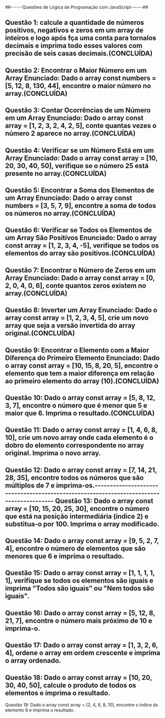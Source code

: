 ##------Questões de Lógica de Programação com JavaScript------##

Questão 1: calcule a quantidade de números positivos, negativos e zeros em um array de inteiros e logo após fça uma conta para tornalos decimais e imprima todo esses valores com precisão de seis casas decimais.(CONCLUÍDA)
----------------------------------------------------------------------------------------
Questão 2: Encontrar o Maior Número em um Array
Enunciado: Dado o array const numbers = [5, 12, 8, 130, 44], encontre o maior número no array.(CONCLUÍDA)
----------------------------------------------------------------------------------------
Questão 3: Contar Ocorrências de um Número em um Array
Enunciado: Dado o array const array = [1, 2, 3, 2, 4, 2, 5], conte quantas vezes o número 2 aparece no array.(CONCLUÍDA)
----------------------------------------------------------------------------------------
Questão 4: Verificar se um Número Está em um Array
Enunciado: Dado o array const array = [10, 20, 30, 40, 50], verifique se o número 25 está presente no array.(CONCLUÍDA)
----------------------------------------------------------------------------------------
Questão 5: Encontrar a Soma dos Elementos de um Array
Enunciado: Dado o array const numbers = [3, 5, 7, 9], encontre a soma de todos os números no array.(CONCLUÍDA)
----------------------------------------------------------------------------------------
Questão 6: Verificar se Todos os Elementos de um Array São Positivos
Enunciado: Dado o array const array = [1, 2, 3, 4, -5], verifique se todos os elementos do array são positivos.(CONCLUÍDA)
----------------------------------------------------------------------------------------
Questão 7: Encontrar o Número de Zeros em um Array
Enunciado: Dado o array const array = [0, 2, 0, 4, 0, 6], conte quantos zeros existem no array.(CONCLUÍDA)
----------------------------------------------------------------------------------------
Questão 8: Inverter um Array
Enunciado: Dado o array const array = [1, 2, 3, 4, 5], crie um novo array que seja a versão invertida do array original.(CONCLUÍDA)
----------------------------------------------------------------------------------------
Questão 9: Encontrar o Elemento com a Maior Diferença do Primeiro Elemento
Enunciado: Dado o array const array = [10, 15, 8, 20, 5], encontre o elemento que tem a maior diferença em relação ao primeiro elemento do array (10).(CONCLUÍDA)
----------------------------------------------------------------------------------------
Questão 10: Dado o array const array = [5, 8, 12, 3, 7], encontre o número que é menor que 5 e maior que 6. Imprima o resultado.(CONCLUÍDA)
----------------------------------------------------------------------------------------
Questão 11: Dado o array const array = [1, 4, 6, 8, 10], crie um novo array onde cada elemento é o dobro do elemento correspondente no array original. Imprima o novo array.
----------------------------------------------------------------------------------------
Questão 12: Dado o array const array = [7, 14, 21, 28, 35], encontre todos os números que são múltiplos de 7 e imprima-os.----------------------------------------------------------------------------------------
Questão 13: Dado o array const array = [10, 15, 20, 25, 30], encontre o número que está na posição intermediária (índice 2) e substitua-o por 100. Imprima o array modificado.
----------------------------------------------------------------------------------------
Questão 14: Dado o array const array = [9, 5, 2, 7, 4], encontre o número de elementos que são menores que 6 e imprima o resultado.
----------------------------------------------------------------------------------------
Questão 15: Dado o array const array = [1, 1, 1, 1, 1], verifique se todos os elementos são iguais e imprima "Todos são iguais" ou "Nem todos são iguais".
----------------------------------------------------------------------------------------
Questão 16: Dado o array const array = [5, 12, 8, 21, 7], encontre o número mais próximo de 10 e imprima-o.
----------------------------------------------------------------------------------------
Questão 17: Dado o array const array = [1, 3, 2, 6, 4], ordene o array em ordem crescente e imprima o array ordenado.
----------------------------------------------------------------------------------------
Questão 18: Dado o array const array = [10, 20, 30, 40, 50], calcule o produto de todos os elementos e imprima o resultado.
----------------------------------------------------------------------------------------
Questão 19: Dado o array const array = [2, 4, 6, 8, 10], encontre o índice do elemento 8 e imprima o resultado.
